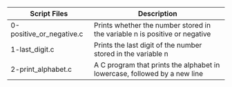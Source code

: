 
| Script Files | Description |
| ----------- | ----------- |
| 0-positive_or_negative.c | Prints whether the number stored in the variable n is positive or negative |
|1-last_digit.c | Prints the last digit of the number stored in the variable n |
| 2-print_alphabet.c |A C program that prints the alphabet in lowercase, followed by a new line |

